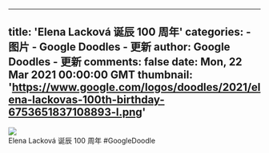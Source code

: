 
---
title: 'Elena Lacková 诞辰 100 周年'
categories: 
    - 图片
    - Google Doodles - 更新
author: Google Doodles - 更新
comments: false
date: Mon, 22 Mar 2021 00:00:00 GMT
thumbnail: 'https://www.google.com/logos/doodles/2021/elena-lackovas-100th-birthday-6753651837108893-l.png'
---

<div>   
<img src="https://www.google.com/logos/doodles/2021/elena-lackovas-100th-birthday-6753651837108893-l.png" referrerpolicy="no-referrer"><br>Elena Lacková 诞辰 100 周年 #GoogleDoodle  
</div>
            